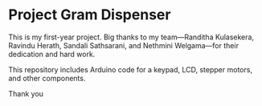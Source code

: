 <h1>Project Gram Dispenser</h1>
<p>This is my first-year project. Big thanks to my team—Randitha Kulasekera, Ravindu Herath, Sandali Sathsarani, and Nethmini Welgama—for their dedication and hard work.</p>

<p>This repository includes Arduino code for a keypad, LCD, stepper motors, and other components.</p>
Thank you
